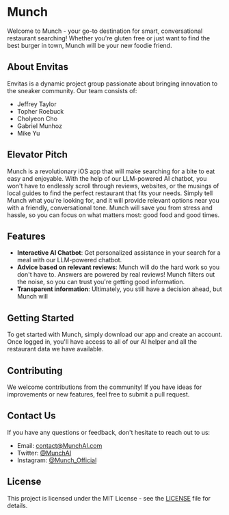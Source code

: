 # Munch

Welcome to Munch - your go-to destination for smart, conversational restaurant searching! Whether you're gluten free or just want to find the best burger in town, Munch will be your new foodie friend.

## About Envitas

Envitas is a dynamic project group passionate about bringing innovation to the sneaker community. Our team consists of:

- Jeffrey Taylor
- Topher Roebuck
- Cholyeon Cho
- Gabriel Munhoz
- Mike Yu

## Elevator Pitch

Munch is a revolutionary iOS app that will make searching for a bite to eat easy and enjoyable. With the help of our LLM-powered AI chatbot, you won't have to endlessly scroll through reviews, websites, or the musings of local guides to find the perfect restaurant that fits your needs. Simply tell Munch what you're looking for, and it will provide relevant options near you with a friendly, conversational tone. Munch will save you from stress and hassle, so you can focus on what matters most: good food and good times.

## Features

- **Interactive AI Chatbot**: Get personalized assistance in your search for a meal with our LLM-powered chatbot.
- **Advice based on relevant reviews**: Munch will do the hard work so you don't have to. Answers are powered by real reviews! Munch filters out the noise, so you can trust you're getting good information.
- **Transparent information**: Ultimately, you still have a decision ahead, but Munch will   

## Getting Started

To get started with Munch, simply download our app and create an account. Once logged in, you'll have access to all of our AI helper and all the restaurant data we have available.

## Contributing

We welcome contributions from the community! If you have ideas for improvements or new features, feel free to submit a pull request.

## Contact Us

If you have any questions or feedback, don't hesitate to reach out to us:

- Email: [contact@MunchAI.com](mailto:contact@MunchAI.com)
- Twitter: [@MunchAI](https://twitter.com/MunchAI)
- Instagram: [@Munch_Official](https://instagram.com/Munch_official)

## License

This project is licensed under the MIT License - see the [LICENSE](LICENSE) file for details.
